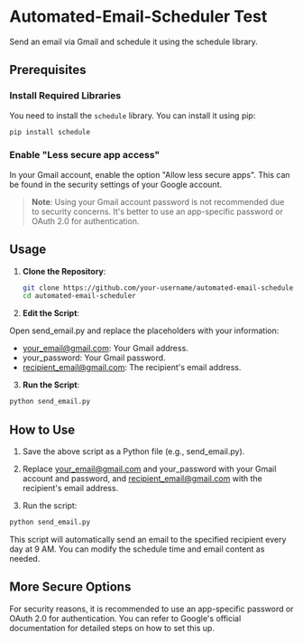 # Automated-Email-Scheduler Test
Send an email via Gmail and schedule it using the schedule library.

## Prerequisites  
  
### Install Required Libraries  
You need to install the `schedule` library. You can install it using pip:  
  
```bash  
pip install schedule  
```  
  
### Enable "Less secure app access" 
In your Gmail account, enable the option "Allow less secure apps". This can be found in the security settings of your Google account.  
  
> **Note**: Using your Gmail account password is not recommended due to security concerns. It's better to use an app-specific password or OAuth 2.0 for authentication.  
  
## Usage  
  
1. **Clone the Repository**:  
  
   ```bash  
   git clone https://github.com/your-username/automated-email-scheduler.git  
   cd automated-email-scheduler  

2. **Edit the Script**:

Open send_email.py and replace the placeholders with your information:
- your_email@gmail.com: Your Gmail address.
- your_password: Your Gmail password.
- recipient_email@gmail.com: The recipient's email address.

3. **Run the Script**:

```bash  
python send_email.py  
```


## How to Use
 
1. Save the above script as a Python file (e.g., send_email.py).

2. Replace your_email@gmail.com and your_password with your Gmail account and password, and recipient_email@gmail.com with the recipient's email address.

3. Run the script:

```bash  
python send_email.py  
```

This script will automatically send an email to the specified recipient every day at 9 AM. 
You can modify the schedule time and email content as needed.

## More Secure Options
 
For security reasons, it is recommended to use an app-specific password or OAuth 2.0 for authentication. 
You can refer to Google's official documentation for detailed steps on how to set this up.


